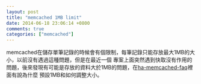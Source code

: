```yaml
---
layout: post
title: "memcached 1MB limit"
date: 2014-06-18 23:06:14 +0800
comments: true
categories: ["memcached"]
---
```


memcached在儲存單筆記錄的時候會有個限制，每筆記錄只能存放最大1MB的大小，以前沒有遇過這種問題，但是在最近一個
專案上面突然遇到快取沒有作用的問題，後來發現有可能是存放的資料大於1MB的問題，在[ha-memcached-faq]裡面有說為什麼
預設1MB和如何調整大小。


[ha-memcached-faq]:http://docs.oracle.com/cd/E17952_01/refman-5.6-en/ha-memcached-faq.html
